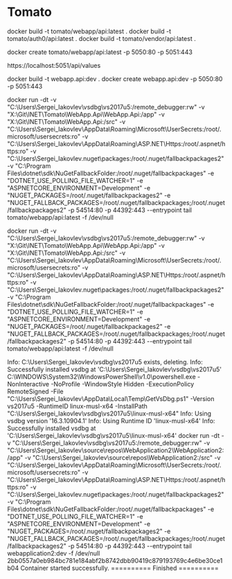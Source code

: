 # Tomato

docker build -t tomato/webapp/api:latest .
docker build -t tomato/auth0/api:latest .
docker build -t tomato/vendor/api:latest .

docker create tomato/webapp/api:latest -p 5050:80 -p 5051:443

https://localhost:5051/api/values


docker build -t webapp.api:dev .
docker create webapp.api:dev -p 5050:80 -p 5051:443

docker run -dt -v 
"C:\Users\Sergei_Iakovlev\vsdbg\vs2017u5:/remote_debugger:rw"
 -v "X:\Git\INET\Tomato\WebApp.Api\WebApp.Api:/app"
 -v "X:\Git\INET\Tomato\WebApp.Api:/src"
 -v "C:\Users\Sergei_Iakovlev\AppData\Roaming\Microsoft\UserSecrets:/root/.microsoft/usersecrets:ro"
 -v "C:\Users\Sergei_Iakovlev\AppData\Roaming\ASP.NET\Https:/root/.aspnet/https:ro"
 -v "C:\Users\Sergei_Iakovlev\.nuget\packages\:/root/.nuget/fallbackpackages2"
 -v "C:\Program Files\dotnet\sdk\NuGetFallbackFolder:/root/.nuget/fallbackpackages"
 -e "DOTNET_USE_POLLING_FILE_WATCHER=1"
 -e "ASPNETCORE_ENVIRONMENT=Development"
 -e "NUGET_PACKAGES=/root/.nuget/fallbackpackages2"
 -e "NUGET_FALLBACK_PACKAGES=/root/.nuget/fallbackpackages;/root/.nuget/fallbackpackages2"
 -p 54514:80
 -p 44392:443
 --entrypoint tail tomato/webapp/api:latest -f /dev/null 
 
 
docker run -dt -v "C:\Users\Sergei_Iakovlev\vsdbg\vs2017u5:/remote_debugger:rw"  -v "X:\Git\INET\Tomato\WebApp.Api\WebApp.Api:/app"  -v "X:\Git\INET\Tomato\WebApp.Api:/src"  -v "C:\Users\Sergei_Iakovlev\AppData\Roaming\Microsoft\UserSecrets:/root/.microsoft/usersecrets:ro"  -v "C:\Users\Sergei_Iakovlev\AppData\Roaming\ASP.NET\Https:/root/.aspnet/https:ro"  -v "C:\Users\Sergei_Iakovlev\.nuget\packages\:/root/.nuget/fallbackpackages2"  -v "C:\Program Files\dotnet\sdk\NuGetFallbackFolder:/root/.nuget/fallbackpackages"  -e "DOTNET_USE_POLLING_FILE_WATCHER=1"  -e "ASPNETCORE_ENVIRONMENT=Development"  -e "NUGET_PACKAGES=/root/.nuget/fallbackpackages2"  -e "NUGET_FALLBACK_PACKAGES=/root/.nuget/fallbackpackages;/root/.nuget/fallbackpackages2"  -p 54514:80  -p 44392:443  --entrypoint tail tomato/webapp/api:latest -f /dev/null 

Info: C:\Users\Sergei_Iakovlev\vsdbg\vs2017u5 exists, deleting.
Info: Successfully installed vsdbg at 'C:\Users\Sergei_Iakovlev\vsdbg\vs2017u5'
C:\WINDOWS\System32\WindowsPowerShell\v1.0\powershell.exe -NonInteractive -NoProfile -WindowStyle Hidden -ExecutionPolicy RemoteSigned -File "C:\Users\Sergei_Iakovlev\AppData\Local\Temp\GetVsDbg.ps1" -Version vs2017u5 -RuntimeID linux-musl-x64 -InstallPath "C:\Users\Sergei_Iakovlev\vsdbg\vs2017u5\linux-musl-x64"
Info: Using vsdbg version '16.3.10904.1'
Info: Using Runtime ID 'linux-musl-x64'
Info: Successfully installed vsdbg at 'C:\Users\Sergei_Iakovlev\vsdbg\vs2017u5\linux-musl-x64'
docker run -dt -v "C:\Users\Sergei_Iakovlev\vsdbg\vs2017u5:/remote_debugger:rw" -v "C:\Users\Sergei_Iakovlev\source\repos\WebApplication2\WebApplication2:/app" -v "C:\Users\Sergei_Iakovlev\source\repos\WebApplication2:/src" -v "C:\Users\Sergei_Iakovlev\AppData\Roaming\Microsoft\UserSecrets:/root/.microsoft/usersecrets:ro" -v "C:\Users\Sergei_Iakovlev\AppData\Roaming\ASP.NET\Https:/root/.aspnet/https:ro" -v "C:\Users\Sergei_Iakovlev\.nuget\packages\:/root/.nuget/fallbackpackages2" -v "C:\Program Files\dotnet\sdk\NuGetFallbackFolder:/root/.nuget/fallbackpackages" -e "DOTNET_USE_POLLING_FILE_WATCHER=1" -e "ASPNETCORE_ENVIRONMENT=Development" -e "NUGET_PACKAGES=/root/.nuget/fallbackpackages2" -e "NUGET_FALLBACK_PACKAGES=/root/.nuget/fallbackpackages;/root/.nuget/fallbackpackages2" -p 54514:80 -p 44392:443 --entrypoint tail webapplication2:dev -f /dev/null 
2bb0557a0eb984bc781e184abf2b8742dbb90419c879193769c4e6be30ce1b04
Container started successfully.
========== Finished ==========